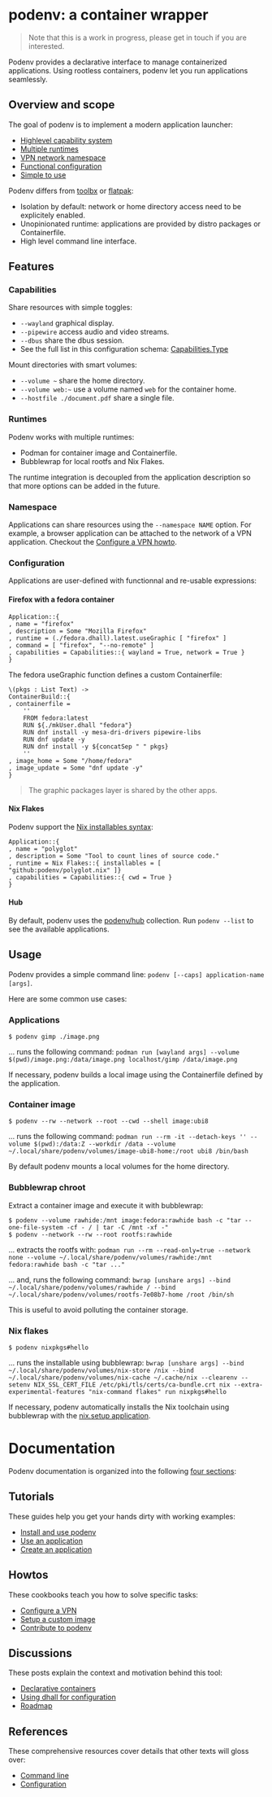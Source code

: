 # podenv: a container wrapper

> Note that this is a work in progress, please get in touch if you are interested.

Podenv provides a declarative interface to manage containerized applications.
Using rootless containers, podenv let you run applications seamlessly.

## Overview and scope

The goal of podenv is to implement a modern application launcher:

- [Highlevel capability system](#capabilities)
- [Multiple runtimes](#runtimes)
- [VPN network namespace](#namespace)
- [Functional configuration](#configuration)
- [Simple to use](#usages)

Podenv differs from [toolbx](https://containertoolbx.org/) or [flatpak](https://flatpak.org/):

- Isolation by default: network or home directory access need to be explicitely enabled.
- Unopinionated runtime: applications are provided by distro packages or Containerfile.
- High level command line interface.

## Features

### <a name="capabilities"></a>Capabilities

Share resources with simple toggles:

- `--wayland` graphical display.
- `--pipewire` access audio and video streams.
- `--dbus` share the dbus session.
- See the full list in this configuration schema: [Capabilities.Type](https://github.com/podenv/hub/blob/main/schemas/Capabilities.dhall)

Mount directories with smart volumes:

- `--volume ~` share the home directory.
- `--volume web:~` use a volume named `web` for the container home.
- `--hostfile ./document.pdf` share a single file.

### <a name="runtimes"></a>Runtimes

Podenv works with multiple runtimes:

- Podman for container image and Containerfile.
- Bubblewrap for local rootfs and Nix Flakes.

The runtime integration is decoupled from the application description
so that more options can be added in the future.

### <a name="namespaces"></a>Namespace

Applications can share resources using the `--namespace NAME` option.
For example, a browser application can be attached to the network of a VPN application.
Checkout the [Configure a VPN howto](./docs/howtos/vpn.md).

### <a name="namespaces"></a>Configuration

Applications are user-defined with functionnal and re-usable expressions:

#### Firefox with a fedora container

```dhall
Application::{
, name = "firefox"
, description = Some "Mozilla Firefox"
, runtime = (./fedora.dhall).latest.useGraphic [ "firefox" ]
, command = [ "firefox", "--no-remote" ]
, capabilities = Capabilities::{ wayland = True, network = True }
}
```

The fedora useGraphic function defines a custom Containerfile:

```dhall
\(pkgs : List Text) ->
ContainerBuild::{
, containerfile =
    ''
    FROM fedora:latest
    RUN ${./mkUser.dhall "fedora"}
    RUN dnf install -y mesa-dri-drivers pipewire-libs
    RUN dnf update -y
    RUN dnf install -y ${concatSep " " pkgs}
    ''
, image_home = Some "/home/fedora"
, image_update = Some "dnf update -y"
}
```

> The graphic packages layer is shared by the other apps.

#### Nix Flakes

Podenv support the [Nix installables syntax](https://nixos.org/manual/nix/stable/command-ref/new-cli/nix.html#installables):

```dhall
Application::{
, name = "polyglot"
, description = Some "Tool to count lines of source code."
, runtime = Nix Flakes::{ installables = [ "github:podenv/polyglot.nix" ]}
, capabilities = Capabilities::{ cwd = True }
}
```

#### Hub

By default, podenv uses the [podenv/hub](https://github.com/podenv/hub) collection.
Run `podenv --list` to see the available applications.


## <a name="usages"></a>Usage

Podenv provides a simple command line: `podenv [--caps] application-name [args]`.

Here are some common use cases:

### Applications

```ShellSession
$ podenv gimp ./image.png
```

… runs the following command: `podman run [wayland args] --volume $(pwd)/image.png:/data/image.png localhost/gimp /data/image.png`

If necessary, podenv builds a local image using the Containerfile defined by the application.

### Container image

```ShellSession
$ podenv --rw --network --root --cwd --shell image:ubi8
```

… runs the following command: `podman run --rm -it --detach-keys '' --volume $(pwd):/data:Z --workdir /data --volume ~/.local/share/podenv/volumes/image-ubi8-home:/root ubi8 /bin/bash`

By default podenv mounts a local volumes for the home directory.

### Bubblewrap chroot

Extract a container image and execute it with bubblewrap:

```ShellSession
$ podenv --volume rawhide:/mnt image:fedora:rawhide bash -c "tar --one-file-system -cf - / | tar -C /mnt -xf -"
$ podenv --network --rw --root rootfs:rawhide
```

… extracts the rootfs with: `podman run --rm --read-only=true --network none --volume ~/.local/share/podenv/volumes/rawhide:/mnt fedora:rawhide bash -c "tar ..."`

… and, runs the following command: `bwrap [unshare args] --bind ~/.local/share/podenv/volumes/rawhide / --bind ~/.local/share/podenv/volumes/rootfs-7e08b7-home /root /bin/sh`

This is useful to avoid polluting the container storage.

### Nix flakes

```ShellSession
$ podenv nixpkgs#hello
```

… runs the installable using bubblewrap: `bwrap [unshare args] --bind ~/.local/share/podenv/volumes/nix-store /nix --bind ~/.local/share/podenv/volumes/nix-cache ~/.cache/nix --clearenv --setenv NIX_SSL_CERT_FILE /etc/pki/tls/certs/ca-bundle.crt nix --extra-experimental-features "nix-command flakes" run nixpkgs#hello`

If necessary, podenv automatically installs the Nix toolchain using bubblewrap with the [nix.setup application](https://github.com/podenv/hub/blob/main/Builders/nix.dhall).


# Documentation

Podenv documentation is organized into the following [four sections][documentation]:

[documentation]: https://www.divio.com/en/blog/documentation/

## Tutorials

These guides help you get your hands dirty with working examples:

* [Install and use podenv](./docs/tutorials/install.md)
* [Use an application](./docs/tutorials/use.md)
* [Create an application](./docs/tutorials/create.md)

## Howtos

These cookbooks teach you how to solve specific tasks:

* [Configure a VPN](./docs/howtos/vpn.md)
* [Setup a custom image](./docs/howtos/image.md)
* [Contribute to podenv](./docs/howtos/contribute.md)

## Discussions

These posts explain the context and motivation behind this tool:

* [Declarative containers](./docs/discussions/declarative-containers.md)
* [Using dhall for configuration](./docs/discussions/dhall-configuration.md)
* [Roadmap](./docs/discussions/roadmap.md)

## References

These comprehensive resources cover details that other texts will gloss over:

* [Command line](./docs/references/command-line.md)
* [Configuration](./docs/references/configuration.md)
